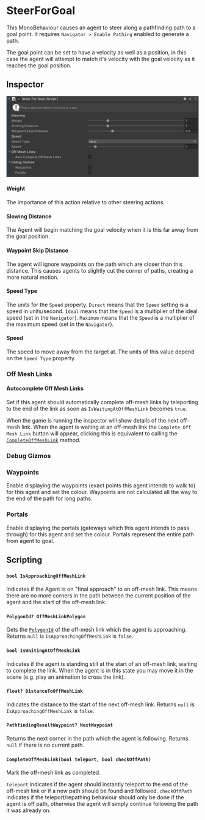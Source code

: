 # SteerForGoal

This MonoBehaviour causes an agent to steer along a pathfinding path to a goal point. It requires `Navigator > Enable Pathing` enabled to generate a path.

The goal point can be set to have a velocity as well as a position, in this case the agent will attempt to match it's velocity with the goal velocity as it reaches the goal position.

## Inspector

![SteerForGoal Inspector](../../../../images/SteerForGoalInspector.png)

#### Weight

The importance of this action relative to other steering actions.

#### Slowing Distance

The Agent will begin matching the goal velocity when it is this far away from the goal position.

#### Waypoint Skip Distance

The agent will ignore waypoints on the path which are closer than this distance. This causes agents to slightly cut the corner of paths, creating a more natural motion.

#### Speed Type

The units for the `Speed` property. `Direct` means that the `Speed` setting is a speed in units/second. `Ideal` means that the `Speed` is a multiplier of the ideal speed (set in the `Navigator`). `Maximum` means that the `Speed` is a multiplier of the maximum speed (set in the `Navigator`).

#### Speed

The speed to move away from the target at. The units of this value depend on the `Speed Type` property.

### Off Mesh Links

#### Autocomplete Off Mesh Links

Set if this agent should automatically complete off-mesh links by teleporting to the end of the link as soon as `IsWaitingAtOffMeshLink` becomes `true`.

When the game is running the inspector will show details of the next off-mesh link. When the agent is waiting at an off-mesh link the `Complete Off Mesh Link` button will appear, clicking this is equivalent to calling the [`CompleteOffMeshLink`](../SteerForGoal.md#completeoffmeshlinkbool-teleport-bool-checkoffpath) method.

### Debug Gizmos

### Waypoints

Enable displaying the waypoints (exact points this agent intends to walk to) for this agent and set the colour. Waypoints are not calculated all the way to the end of the path for long paths.

### Portals

Enable displaying the portals (gateways which this agent intends to pass through) for this agent and set the colour. Portals represent the entire path from agent to goal.

## Scripting

#### `bool IsApproachingOffMeshLink`

Indicates if the Agent is on "final approach" to an off-mesh link. This means there are no more corners in the path between the current position of the agent and the start of the off-mesh link.

#### `PolygonId? OffMeshLinkPolygon`

Gets the [`PolygonId`](https://docs.unity3d.com/ScriptReference/Experimental.AI.PolygonId.html) of the off-mesh link which the agent is approaching. Returns `null` is `IsApproachingOffMeshLink` is `false`.

#### `bool IsWaitingAtOffMeshLink`

Indicates if the agent is standing still at the start of an off-mesh link, waiting to complete the link. When the agent is in this state you may move it in the scene (e.g. play an animation to cross the link).

#### `float? DistanceToOffMeshLink`

Indicates the distance to the start of the next off-mesh link. Returns `null` is `IsApproachingOffMeshLink` is `false`.

#### `PathfindingResultWaypoint? NextWaypoint`

Returns the next corner in the path which the agent is following. Returns `null` if there is no current path.

#### `CompleteOffMeshLink(bool teleport, bool checkOffPath)`

Mark the off-mesh link as completed.

`teleport` indicates if the agent should instantly teleport to the end of the off-mesh link or if a new path should be found and followed. `checkOffPath` indicates if the teleport/repathing behaviour should only be done if the agent is off path, otherwise the agent will simply continue following the path it was already on.